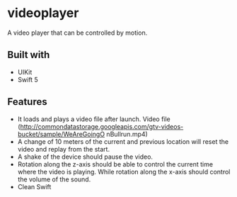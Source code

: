 # videoplayer
A video player that can be controlled by motion.

## Built with
* UIKit
* Swift 5

## Features
* It loads and plays a video file after launch. Video file (http://commondatastorage.googleapis.com/gtv-videos-bucket/sample/WeAreGoingO nBullrun.mp4)
* A change of 10 meters of the current and previous location will reset the video and replay from the start.
* A shake of the device should pause the video.
* Rotation along the z-axis should be able to control the
current time where the video is playing. While rotation along the x-axis should control the volume of the sound.
* Clean Swift
